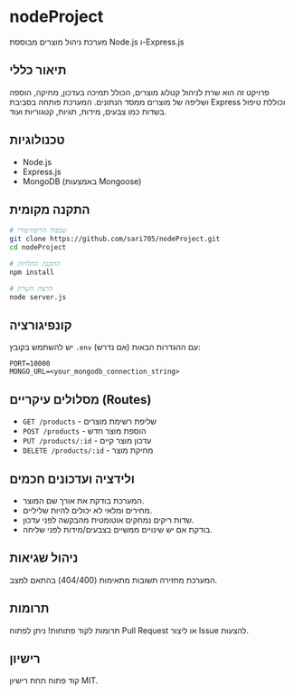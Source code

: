 # nodeProject

מערכת ניהול מוצרים מבוססת Node.js ו-Express.js

## תיאור כללי

פרויקט זה הוא שרת לניהול קטלוג מוצרים, הכולל תמיכה בעדכון, מחיקה, הוספה ושליפה של מוצרים ממסד הנתונים. המערכת פותחה בסביבת Express וכוללת טיפול בשדות כמו צבעים, מידות, תגיות, קטגוריות ועוד.

## טכנולוגיות

* Node.js
* Express.js
* MongoDB (באמצעות Mongoose)

## התקנה מקומית

```bash
# שכפול הריפוזיטורי
git clone https://github.com/sari705/nodeProject.git
cd nodeProject

# התקנת התלויות
npm install

# הרצת השרת
node server.js
```

## קונפיגורציה

יש להשתמש בקובץ `.env` (אם נדרש) עם ההגדרות הבאות:

```env
PORT=10000
MONGO_URL=<your_mongodb_connection_string>
```

## מסלולים עיקריים (Routes)

* `GET /products` - שליפת רשימת מוצרים
* `POST /products` - הוספת מוצר חדש
* `PUT /products/:id` - עדכון מוצר קיים
* `DELETE /products/:id` - מחיקת מוצר

## ולידציה ועדכונים חכמים

* המערכת בודקת את אורך שם המוצר.
* מחירים ומלאי לא יכולים להיות שליליים.
* שדות ריקים נמחקים אוטומטית מהבקשה לפני עדכון.
* בודקת אם יש שינויים ממשיים בצבעים/מידות לפני שליחה.

## ניהול שגיאות

המערכת מחזירה תשובות מתאימות (404/400) בהתאם למצב.

## תרומות

תרומות לקוד פתוחות! ניתן לפתוח Pull Request או ליצור Issue להצעות.

## רישיון

קוד פתוח תחת רישיון MIT.
